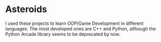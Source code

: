 # Asteroids

I used these projects to learn OOP/Game Development in different languages. The most developed ones are C++ and Python, although the Python Arcade library seems to be deprecated by now. 
